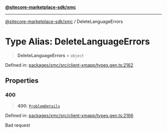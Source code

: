 [**@sitecore-marketplace-sdk/xmc**](../README.md)

***

[@sitecore-marketplace-sdk/xmc](../README.md) / DeleteLanguageErrors

# Type Alias: DeleteLanguageErrors

> **DeleteLanguageErrors** = `object`

Defined in: [packages/xmc/src/client-xmapp/types.gen.ts:2162](https://github.com/Sitecore/sitecore-marketplace-sdk/blob/e87783cce9f115393973a45e109d17b99bf1df7e/packages/xmc/src/client-xmapp/types.gen.ts#L2162)

## Properties

### 400

> **400**: [`ProblemDetails`](ProblemDetails.md)

Defined in: [packages/xmc/src/client-xmapp/types.gen.ts:2166](https://github.com/Sitecore/sitecore-marketplace-sdk/blob/e87783cce9f115393973a45e109d17b99bf1df7e/packages/xmc/src/client-xmapp/types.gen.ts#L2166)

Bad request
